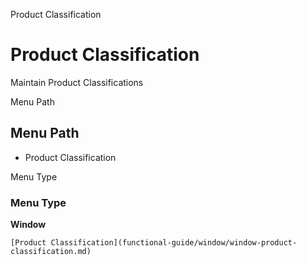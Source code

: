 
Product Classification
# Product Classification


Maintain Product Classifications

Menu Path
## Menu Path



- Product Classification

Menu Type
### Menu Type

**Window**


```
[Product Classification](functional-guide/window/window-product-classification.md)
```